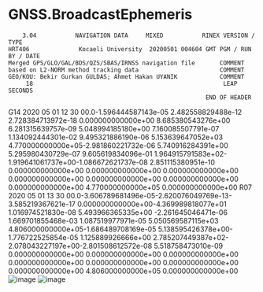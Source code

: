 # GNSS.BroadcastEphemeris

        3.04           NAVIGATION DATA     MIXED           RINEX VERSION / TYPE
    HRT406              Kocaeli University  20200501 004604 GMT PGM / RUN BY / DATE 
    Merged GPS/GLO/GAL/BDS/QZS/SBAS/IRNSS navigation file       COMMENT 
    based on L2-NORM method tracking data                       COMMENT 
    GEO/KOU: Bekir Gurkan GULDAS; Ahmet Hakan UYANIK            COMMENT   
         18                                                      LEAP SECONDS        
                                                            END OF HEADER 
G14 2020 05 01 12 30 00.0-1.596444587143e-05 2.482558829488e-12 2.728384713972e-18
       0.000000000000e+00 8.685380543276e+00 6.281315639757e-09 5.048994185180e+00
       7.160085507791e-07 1.134092444301e-02 9.495321886190e-06 5.153639647052e+03
       4.770000000000e+05-2.981860221732e-06 5.740916284391e+00 5.295980430729e-07
       9.605619834096e-01 1.964915791583e+02-1.919641061737e+00-1.086672621737e-08
       2.851115380951e-10 0.000000000000e+00 0.000000000000e+00 0.000000000000e+00
       0.000000000000e+00 0.000000000000e+00 0.000000000000e+00 0.000000000000e+00
       4.770000000000e+05 0.000000000000e+00
R07 2020 05 01 13 30 00.0-3.606789681496e-05-2.620076049769e-13-3.585219367621e-17
       0.000000000000e+00-4.369989818077e+01 1.016974521830e-08 5.493966365335e+00
      -2.261645046471e-06 1.669701855468e-03 1.087519977971e-05 5.050569587115e+03
       4.806000000000e+05-1.686489708169e-05 5.138595426378e+00-1.776722525854e-05
       1.125889926666e+00 2.785207449387e+02-2.078043227197e+00-2.801508612572e-08
       5.518758473010e-09 0.000000000000e+00 0.000000000000e+00 0.000000000000e+00
       0.000000000000e+00 0.000000000000e+00 0.000000000000e+00 0.000000000000e+00
       4.806000000000e+05 0.000000000000e+00
![image](https://user-images.githubusercontent.com/59657939/137487844-6c1c52aa-3d76-4c13-a579-08455dfee8b2.png)
![image](https://user-images.githubusercontent.com/59657939/137487865-5fc50059-8028-4b5b-93dc-1b6b468644ae.png)

